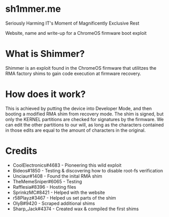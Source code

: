 # sh1mmer.me

Seriously Harming IT's Moment of Magnificently Exclusive Rest

Website, name and write-up for a ChromeOS firmware boot exploit

# What is Shimmer?

Shimmer is an exploit found in the ChromeOS firmware that utilitzes the RMA factory shims to gain code execution at firmware recovery.

# How does it work?

This is achieved by putting the device into Developer Mode, and then booting a modified RMA shim from recovery mode. The shim is signed, but only
the KERNEL partitions are checked for signatures by the firmware. We can edit the other partitions to our will, as long as the characters contained
in those edits are equal to the amount of characters in the original.

# Credits

- CoolElectronics#4683 - Pioneering this wild exploit
- Bideos#1850 - Testing & discovering how to disable root-fs verification
- Unciaur#1408 - Found the inital RMA shim
- TheMemeSniper#6065 - Testing
- Rafflesia#8396 - Hosting files
- SprinkzMC#8421 - Helped with the website
- r58Playz#3467 - Helped us set parts of the shim
- OlyB#9420 - Scraped additional shims
- Sharp_Jack#4374 - Created wax & compiled the first shims
